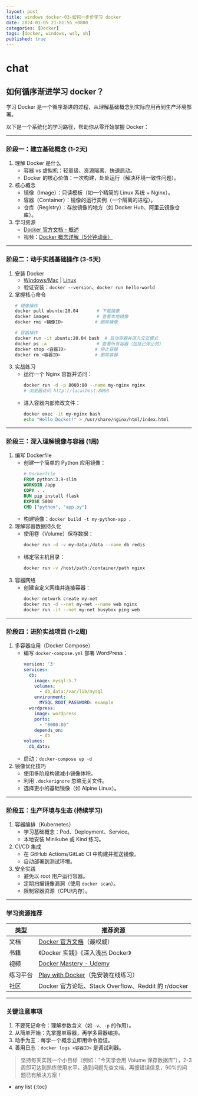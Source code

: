 ```yaml
---
layout: post
title: windows docker-03-如何一步步学习 docker
date: 2024-01-05 21:01:55 +0800
categories: [Docker]
tags: [docker, windows, wsl, sh]
published: true
---
```




# chat

## 如何循序渐进学习 docker？

学习 Docker 是一个循序渐进的过程，从理解基础概念到实际应用再到生产环境部署。

以下是一个系统化的学习路径，帮助你从零开始掌握 Docker：

---

### 阶段一：建立基础概念 (1-2天)
1. 理解 Docker 是什么
   - 容器 vs 虚拟机：轻量级、资源隔离、快速启动。
   - Docker 的核心价值：一次构建，处处运行（解决环境一致性问题）。
2. 核心概念
   - 镜像（Image）：只读模板（如一个精简的 Linux 系统 + Nginx）。
   - 容器（Container）：镜像的运行实例（一个隔离的进程）。
   - 仓库（Registry）：存放镜像的地方（如 Docker Hub、阿里云镜像仓库）。
3. 学习资源
   - [Docker 官方文档 - 概述](https://docs.docker.com/get-started/overview/)
   - 视频：[Docker 概念详解（5分钟动画）](https://www.youtube.com/watch?v=Gjnup-PuquQ)

---

### 阶段二：动手实践基础操作 (3-5天)
1. 安装 Docker
   - [Windows/Mac](https://www.docker.com/products/docker-desktop) | [Linux](https://docs.docker.com/engine/install/)
   - 验证安装：`docker --version`、`docker run hello-world`
2. 掌握核心命令
   ```bash
   # 镜像操作
   docker pull ubuntu:20.04       # 下载镜像
   docker images                  # 查看本地镜像
   docker rmi <镜像ID>            # 删除镜像

   # 容器操作
   docker run -it ubuntu:20.04 bash  # 启动容器并进入交互模式
   docker ps -a                   # 查看所有容器（包括已停止的）
   docker stop <容器ID>           # 停止容器
   docker rm <容器ID>             # 删除容器
   ```
3. 实战练习
   - 运行一个 Nginx 容器并访问：
     ```bash
     docker run -d -p 8080:80 --name my-nginx nginx
     # 浏览器访问 http://localhost:8080
     ```
   - 进入容器内部修改文件：
     ```bash
     docker exec -it my-nginx bash
     echo "Hello Docker!" > /usr/share/nginx/html/index.html
     ```

---

### 阶段三：深入理解镜像与容器 (1周)
1. 编写 Dockerfile
   - 创建一个简单的 Python 应用镜像：
     ```dockerfile
     # Dockerfile
     FROM python:3.9-slim
     WORKDIR /app
     COPY . .
     RUN pip install flask
     EXPOSE 5000
     CMD ["python", "app.py"]
     ```
   - 构建镜像：`docker build -t my-python-app .`
2. 理解容器数据持久化
   - 使用卷（Volume）保存数据：
     ```bash
     docker run -d -v my-data:/data --name db redis
     ```
   - 绑定宿主机目录：
     ```bash
     docker run -v /host/path:/container/path nginx
     ```
3. 容器网络
   - 创建自定义网络并连接容器：
     ```bash
     docker network create my-net
     docker run -d --net my-net --name web nginx
     docker run -it --net my-net busybox ping web
     ```

---

### 阶段四：进阶实战项目 (1-2周)
1. 多容器应用（Docker Compose）
   - 编写 `docker-compose.yml` 部署 WordPress：
     ```yaml
     version: '3'
     services:
       db:
         image: mysql:5.7
         volumes:
           - db_data:/var/lib/mysql
         environment:
           MYSQL_ROOT_PASSWORD: example
       wordpress:
         image: wordpress
         ports:
           - "8000:80"
         depends_on:
           - db
     volumes:
       db_data:
     ```
   - 启动：`docker-compose up -d`
2. 镜像优化技巧
   - 使用多阶段构建减小镜像体积。
   - 利用 `.dockerignore` 忽略无关文件。
   - 选择更小的基础镜像（如 Alpine Linux）。

---

### 阶段五：生产环境与生态 (持续学习)
1. 容器编排（Kubernetes）
   - 学习基础概念：Pod、Deployment、Service。
   - 本地安装 Minikube 或 Kind 练习。
2. CI/CD 集成
   - 在 GitHub Actions/GitLab CI 中构建并推送镜像。
   - 自动部署到测试环境。
3. 安全实践
   - 避免以 root 用户运行容器。
   - 定期扫描镜像漏洞（使用 `docker scan`）。
   - 限制容器资源（CPU/内存）。

---

### 学习资源推荐
| 类型         | 推荐资源                                                                 |
|--------------|--------------------------------------------------------------------------|
| 文档     | [Docker 官方文档](https://docs.docker.com/)（最权威）                     |
| 书籍     | 《Docker 实践》《深入浅出 Docker》                                       |
| 视频     | [Docker Mastery - Udemy](https://www.udemy.com/course/docker-mastery/)   |
| 练习平台 | [Play with Docker](https://labs.play-with-docker.com/)（免安装在线练习） |
| 社区     | Docker 官方论坛、Stack Overflow、Reddit 的 r/docker                      |

---

### 关键注意事项
1. 不要死记命令：理解参数含义（如 `-v`、`-p` 的作用）。
2. 从简单开始：先掌握单容器，再学多容器编排。
3. 动手为王：每学一个概念立即用命令验证。
4. 善用日志：`docker logs <容器ID>` 是调试利器。

> 坚持每天实践一个小目标（例如：“今天学会用 Volume 保存数据库”），2-3 周即可达到熟练使用水平。遇到问题先查文档，再搜错误信息，90%的问题已有解决方案！


* any list
{:toc}